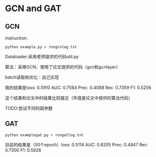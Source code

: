 # GCN and GAT 
## GCN
instruction:
```shell
python example.py > rungcnlog.txt
```

Dataloader:采用老师提供的代码util.py

算法：采用GCN，使用了论文提供的代码（gcn和gcnlayer）

batch读取和优化：自己实现

我的结果是loss: 0.5910 AUC: 0.7584 Prec: 0.4088 Rec: 0.7359 F1: 0.5256

这个结果和论文中的结果比较接近（毕竟是论文中提供的算法代码）

TODO:尝试不同的超参数

## GAT
```shell
python examplegat.py > rungatlog.txt
```

目前的结果是（50个epoch）loss: 0.5114 AUC: 0.8205 Prec: 0.4847 Rec: 0.7300 F1: 0.5826
